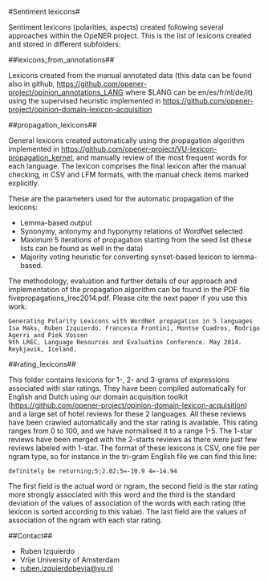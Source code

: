 #Sentiment lexicons#

Sentiment lexicons (polarities, aspects) created following several approaches within the OpeNER project.
This is the list of lexicons created and stored in different subfolders:


##lexicons_from_annotations##

Lexicons created from the manual annotated data (this data can be found also in github, https://github.com/opener-project/opinion_annotations_LANG where $LANG can be
en/es/fr/nl/de/it) using the supervised
heuristic implemented in https://github.com/opener-project/opinion-domain-lexicon-acquisition

##propagation_lexicons##

General lexicons created automatically using the propagation algorithm implemented in https://github.com/opener-project/VU-lexicon-propagation_kernel, and manually
review of the most frequent words for each language. The lexicon comprises the final lexicon after
the manual checking, in CSV and LFM formats, with the manual check items marked explicitly.

These are the parameters used for the automatic propagation of the lexicons:

* Lemma-based output
* Synonymy, antonymy and hyponymy relations of WordNet selected
* Maximum 5 iterations of propagation starting from the seed list (these lists can be found as well in the data)
* Majority voting heuristic for converting synset-based lexicon to lemma-based.

The methodology, evaluation and further details of our approach and implementation of the propagation algorithm can be found in the PDF file
fivepropagations_lrec2014.pdf. Please cite the next paper if you use this work:

```
Generating Polarity Lexicons with WordNet propagation in 5 languages
Isa Maks, Ruben Izquierdo, Francesca Frontini, Montse Cuadros, Rodrigo Agerri and Piek Vossen
9th LREC, Language Resources and Evaluation Conference. May 2014. Reykjavik, Iceland.
```

##rating_lexicons##

This folder contains lexicons for 1-, 2- and 3-grams of expressions associated with star ratings. They have been compiled automatically for
English and Dutch using our domain acquisition toolkit (https://github.com/opener-project/opinion-domain-lexicon-acquisition) and a large
set of hotel reviews for these 2 languages. All these reviews have been crawled automatically and the star rating is available. This rating
ranges from 0 to 100, and we have normalised it to a range 1-5. The 1-star reviews have been merged with the 2-starts reviews as there
were just few reviews labeled with 1-star. The format of these lexicons is CSV, one file per ngram type, so for instance in the tri-gram English
file we can find this line:
```shell
definitely be returning;5;2.02;5=-10.9 4=-14.94
```

The first field is the actual word or ngram, the second field is the star rating
more strongly associated with this word and the third is the standard deviation of the
values of association of the words with each rating (the lexicon is sorted according
to this value). The last field are the values of association of the ngram with each
star rating.


##Contact##
* Ruben Izquierdo
* Vrije University of Amsterdam
* ruben.izquierdobevia@vu.nl
